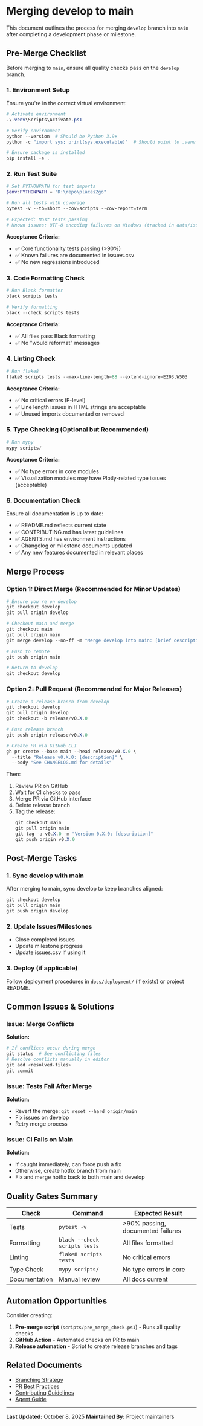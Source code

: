 # Merging develop to main

This document outlines the process for merging `develop` branch into `main` after completing a development phase or milestone.

## Pre-Merge Checklist

Before merging to `main`, ensure all quality checks pass on the `develop` branch.

### 1. Environment Setup

Ensure you're in the correct virtual environment:

```powershell
# Activate environment
.\.venv\Scripts\Activate.ps1

# Verify environment
python --version  # Should be Python 3.9+
python -c "import sys; print(sys.executable)"  # Should point to .venv

# Ensure package is installed
pip install -e .
```

### 2. Run Test Suite

```powershell
# Set PYTHONPATH for test imports
$env:PYTHONPATH = "D:\repo\places2go"

# Run all tests with coverage
pytest -v --tb=short --cov=scripts --cov-report=term

# Expected: Most tests passing
# Known issues: UTF-8 encoding failures on Windows (tracked in data/issues.csv)
```

**Acceptance Criteria:**
- ✅ Core functionality tests passing (>90%)
- ✅ Known failures are documented in issues.csv
- ✅ No new regressions introduced

### 3. Code Formatting Check

```powershell
# Run Black formatter
black scripts tests

# Verify formatting
black --check scripts tests
```

**Acceptance Criteria:**
- ✅ All files pass Black formatting
- ✅ No "would reformat" messages

### 4. Linting Check

```powershell
# Run flake8
flake8 scripts tests --max-line-length=88 --extend-ignore=E203,W503
```

**Acceptance Criteria:**
- ✅ No critical errors (F-level)
- ✅ Line length issues in HTML strings are acceptable
- ✅ Unused imports documented or removed

### 5. Type Checking (Optional but Recommended)

```powershell
# Run mypy
mypy scripts/
```

**Acceptance Criteria:**
- ✅ No type errors in core modules
- ✅ Visualization modules may have Plotly-related type issues (acceptable)

### 6. Documentation Check

Ensure all documentation is up to date:

- ✅ README.md reflects current state
- ✅ CONTRIBUTING.md has latest guidelines
- ✅ AGENTS.md has environment instructions
- ✅ Changelog or milestone documents updated
- ✅ Any new features documented in relevant places

## Merge Process

### Option 1: Direct Merge (Recommended for Minor Updates)

```powershell
# Ensure you're on develop
git checkout develop
git pull origin develop

# Checkout main and merge
git checkout main
git pull origin main
git merge develop --no-ff -m "Merge develop into main: [brief description]"

# Push to remote
git push origin main

# Return to develop
git checkout develop
```

### Option 2: Pull Request (Recommended for Major Releases)

```powershell
# Create a release branch from develop
git checkout develop
git pull origin develop
git checkout -b release/v0.X.0

# Push release branch
git push origin release/v0.X.0

# Create PR via GitHub CLI
gh pr create --base main --head release/v0.X.0 \
  --title "Release v0.X.0: [description]" \
  --body "See CHANGELOG.md for details"
```

Then:
1. Review PR on GitHub
2. Wait for CI checks to pass
3. Merge PR via GitHub interface
4. Delete release branch
5. Tag the release:
   ```powershell
   git checkout main
   git pull origin main
   git tag -a v0.X.0 -m "Version 0.X.0: [description]"
   git push origin v0.X.0
   ```

## Post-Merge Tasks

### 1. Sync develop with main

After merging to main, sync develop to keep branches aligned:

```powershell
git checkout develop
git pull origin main
git push origin develop
```

### 2. Update Issues/Milestones

- Close completed issues
- Update milestone progress
- Update issues.csv if using it

### 3. Deploy (if applicable)

Follow deployment procedures in `docs/deployment/` (if exists) or project README.

## Common Issues & Solutions

### Issue: Merge Conflicts

**Solution:**
```powershell
# If conflicts occur during merge
git status  # See conflicting files
# Resolve conflicts manually in editor
git add <resolved-files>
git commit
```

### Issue: Tests Fail After Merge

**Solution:**
- Revert the merge: `git reset --hard origin/main`
- Fix issues on develop
- Retry merge process

### Issue: CI Fails on Main

**Solution:**
- If caught immediately, can force push a fix
- Otherwise, create hotfix branch from main
- Fix and merge hotfix back to both main and develop

## Quality Gates Summary

| Check | Command | Expected Result |
|-------|---------|-----------------|
| Tests | `pytest -v` | >90% passing, documented failures |
| Formatting | `black --check scripts tests` | All files formatted |
| Linting | `flake8 scripts tests` | No critical errors |
| Type Check | `mypy scripts/` | No type errors in core |
| Documentation | Manual review | All docs current |

## Automation Opportunities

Consider creating:
1. **Pre-merge script** (`scripts/pre_merge_check.ps1`) - Runs all quality checks
2. **GitHub Action** - Automated checks on PR to main
3. **Release automation** - Script to create release branches and tags

## Related Documents

- [Branching Strategy](branching.md)
- [PR Best Practices](PR_BEST_PRACTICES.md)
- [Contributing Guidelines](../../CONTRIBUTING.md)
- [Agent Guide](../../AGENTS.md)

---

**Last Updated:** October 8, 2025
**Maintained By:** Project maintainers
